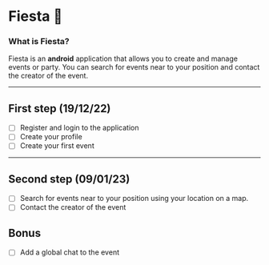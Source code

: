 # Fiesta 🎉

### What is Fiesta?

Fiesta is an **__android__** application that allows you to create and manage events or party.
You can search for events near to your position and contact the creator of the event. 

***

## First step (19/12/22)
- [ ] Register and login to the application
- [ ] Create your profile
- [ ] Create your first event

***

## Second step (09/01/23)
- [ ] Search for events near to your position using your location on a map.
- [ ] Contact the creator of the event

## Bonus
 - [ ] Add a global chat to the event
